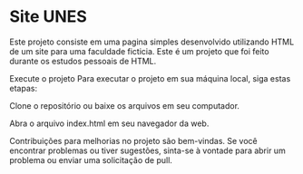 # Site UNES
Este projeto consiste em uma pagina simples desenvolvido utilizando HTML de um site para uma faculdade ficticia.
Este é um projeto que foi feito durante os estudos pessoais de HTML.

Execute o projeto
Para executar o projeto em sua máquina local, siga estas etapas:

Clone o repositório ou baixe os arquivos em seu computador.

Abra o arquivo index.html em seu navegador da web.

Contribuições para melhorias no projeto são bem-vindas. Se você encontrar problemas ou tiver sugestões, sinta-se à vontade para abrir um problema ou enviar uma solicitação de pull.
